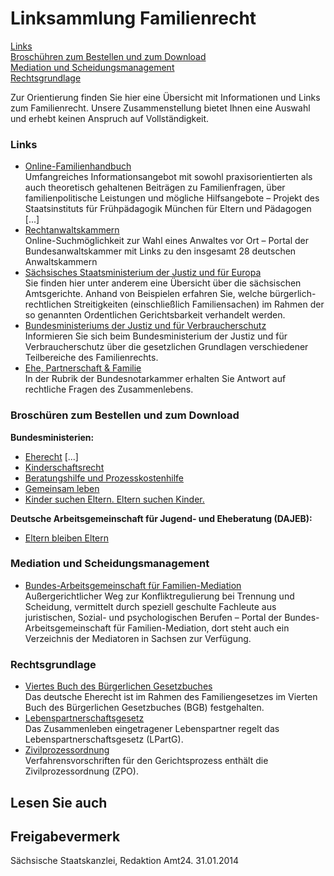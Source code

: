 # Linksammlung Familienrecht

[Links](#links "links")  
[Broschühren zum Bestellen und zum Download](#broschueren_bestellen_download "broschueren_bestellen_download")  
[Mediation und Scheidungsmanagement](#mediation_scheidungsmanagement "mediation_scheidungsmanagement")  
[Rechtsgrundlage](#rechtsgrundlage "rechtsgrundlage")

Zur Orientierung finden Sie hier eine Übersicht mit Informationen und Links zum Familienrecht. Unsere Zusammenstellung bietet Ihnen eine Auswahl und erhebt keinen Anspruch auf Vollständigkeit.

### Links

* [Online-Familienhandbuch](https://www.familienhandbuch.de/ "Bayerisches Staatsinstitut für Frühpädagogik (IFP): Familienhandbuch")  
  Umfangreiches Informationsangebot mit sowohl praxisorientierten als auch theoretisch gehaltenen Beiträgen zu Familienfragen, über familienpolitische Leistungen und mögliche Hilfsangebote – Projekt des Staatsinstituts für Frühpädagogik München für Eltern und Pädagogen [...]
* [Rechtanwaltskammern](https://www.brak.de/die-brak/regionale-kammern/)  
   Online-Suchmöglichkeit zur Wahl eines Anwaltes vor Ort – Portal der Bundesanwaltskammer mit Links zu den insgesamt 28 deutschen Anwaltskammern
* [Sächsisches Staatsministerium der Justiz und für Europa](https://www.justiz.sachsen.de/content/ogb.htm)  
   Sie finden hier unter anderem eine Übersicht über die sächsischen Amtsgerichte. Anhand von Beispielen erfahren Sie, welche bürgerlich-rechtlichen Streitigkeiten (einschließlich Familiensachen) im Rahmen der so genannten Ordentlichen Gerichtsbarkeit verhandelt werden.
* [Bundesministeriums der Justiz und für Verbraucherschutz](http://www.bmjv.de/DE/Themen/FamilieUndPartnerschaft/FamilieUndPartnerschaft_node.html "Familie und Partnerschaft (Bundesfamilienministerium)")  
   Informieren Sie sich beim Bundesministerium der Justiz und für Verbraucherschutz über die gesetzlichen Grundlagen verschiedener Teilbereiche des Familienrechts.
* [Ehe, Partnerschaft & Familie](http://www.bnotk.de/Buergerservice/Informationen/Familie/index.php)  
   In der Rubrik der Bundesnotarkammer erhalten Sie Antwort auf rechtliche Fragen des Zusammenlebens.

### Broschüren zum Bestellen und zum Download

**Bundesministerien:**

* [Eherecht](https://www.bmjv.de/SharedDocs/Publikationen/DE/Eherecht.html "Broschüre Eherecht") [...]
* [Kinderschaftsrecht](https://www.bmjv.de/SharedDocs/Publikationen/DE/Kindschaftsrecht.html "Das Kindschaftsrecht (Bundesministerium der Justiz)")
* [Beratungshilfe und Prozesskostenhilfe](http://www.bmjv.de/SharedDocs/Publikationen/DE/Beratungs_PKH.html?nn=6765948)
* [Gemeinsam leben](http://www.bmjv.de/SharedDocs/Publikationen/DE/Gemeinsam_leben.pdf?__blob=publicationFile&v=8 "Informationen für Paare, die ohne Ehe oder eingetragene Lebenspartnerschaft zusammenleben.")
* [Kinder suchen Eltern. Eltern suchen Kinder.](https://www.bmfsfj.de/BMFSFJ/Service/Publikationen/publikationsliste,did=4394.html "Kinder suchen Eltern, Eltern suchen Kinder (BMFSFJ)")

**Deutsche Arbeitsgemeinschaft für Jugend- und Eheberatung (DAJEB):**

* [Eltern bleiben Eltern](https://www.dajeb.de/publikationen/fuer-ratsuchende/ "Publikationen für Ratsuchende (DAJEB)")

### Mediation und Scheidungsmanagement

* [Bundes-Arbeitsgemeinschaft für Familien-Mediation](https://www.bafm-mediation.de/)  
  Außergerichtlicher Weg zur Konfliktregulierung bei Trennung und Scheidung, vermittelt durch speziell geschulte Fachleute aus juristischen, Sozial- und psychologischen Berufen – Portal der Bundes-Arbeitsgemeinschaft für Familien-Mediation, dort steht auch ein Verzeichnis der Mediatoren in Sachsen zur Verfügung.

### Rechtsgrundlage

* [Viertes Buch des Bürgerlichen Gesetzbuches](https://www.gesetze-im-internet.de/bgb/BJNR001950896.html#BJNR001950896BJNG011002377https://www.gesetze-im-internet.de/bgb/index.html "Familienrecht - Bürgerliches Gesetzbuch (BGB)")  
  Das deutsche Eherecht ist im Rahmen des Familiengesetzes im Vierten Buch des Bürgerlichen Gesetzbuches (BGB) festgehalten.
* [Lebenspartnerschaftsgesetz](http://bundesrecht.juris.de/bundesrecht/lpartg/index.html "Lebenspartnerschaftsgesetz (LPartG)")  
   Das Zusammenleben eingetragener Lebenspartner regelt das Lebenspartnerschaftsgesetz (LPartG).
* [Zivilprozessordnung](https://www.gesetze-im-internet.de/zpo/ "BMJV: Zivilprozessordnung (ZPO)")  
   Verfahrensvorschriften für den Gerichtsprozess enthält die Zivilprozessordnung (ZPO).

## Lesen Sie auch

## Freigabevermerk

Sächsische Staatskanzlei, Redaktion Amt24. 31.01.2014
